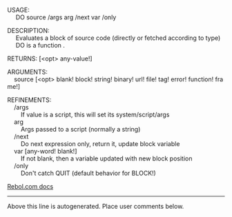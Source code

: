 USAGE:  
&nbsp;&nbsp;&nbsp;&nbsp;&nbsp;DO&nbsp;source&nbsp;/args&nbsp;arg&nbsp;/next&nbsp;var&nbsp;/only  
  
DESCRIPTION:  
&nbsp;&nbsp;&nbsp;&nbsp;&nbsp;Evaluates&nbsp;a&nbsp;block&nbsp;of&nbsp;source&nbsp;code&nbsp;(directly&nbsp;or&nbsp;fetched&nbsp;according&nbsp;to&nbsp;type)  
&nbsp;&nbsp;&nbsp;&nbsp;&nbsp;DO&nbsp;is&nbsp;a&nbsp;function&nbsp;.  
  
RETURNS:&nbsp;[&lt;opt&gt;&nbsp;any-value!]  
  
ARGUMENTS:  
&nbsp;&nbsp;&nbsp;&nbsp;source&nbsp;[&lt;opt&gt;&nbsp;blank!&nbsp;block!&nbsp;string!&nbsp;binary!&nbsp;url!&nbsp;file!&nbsp;tag!&nbsp;error!&nbsp;function!&nbsp;frame!]  
  
REFINEMENTS:  
&nbsp;&nbsp;&nbsp;&nbsp;/args  
&nbsp;&nbsp;&nbsp;&nbsp;&nbsp;&nbsp;&nbsp;&nbsp;If&nbsp;value&nbsp;is&nbsp;a&nbsp;script,&nbsp;this&nbsp;will&nbsp;set&nbsp;its&nbsp;system/script/args  
&nbsp;&nbsp;&nbsp;&nbsp;arg  
&nbsp;&nbsp;&nbsp;&nbsp;&nbsp;&nbsp;&nbsp;&nbsp;Args&nbsp;passed&nbsp;to&nbsp;a&nbsp;script&nbsp;(normally&nbsp;a&nbsp;string)  
&nbsp;&nbsp;&nbsp;&nbsp;/next  
&nbsp;&nbsp;&nbsp;&nbsp;&nbsp;&nbsp;&nbsp;&nbsp;Do&nbsp;next&nbsp;expression&nbsp;only,&nbsp;return&nbsp;it,&nbsp;update&nbsp;block&nbsp;variable  
&nbsp;&nbsp;&nbsp;&nbsp;var&nbsp;[any-word!&nbsp;blank!]  
&nbsp;&nbsp;&nbsp;&nbsp;&nbsp;&nbsp;&nbsp;&nbsp;If&nbsp;not&nbsp;blank,&nbsp;then&nbsp;a&nbsp;variable&nbsp;updated&nbsp;with&nbsp;new&nbsp;block&nbsp;position  
&nbsp;&nbsp;&nbsp;&nbsp;/only  
&nbsp;&nbsp;&nbsp;&nbsp;&nbsp;&nbsp;&nbsp;&nbsp;Don't&nbsp;catch&nbsp;QUIT&nbsp;(default&nbsp;behavior&nbsp;for&nbsp;BLOCK!)  

[Rebol.com docs](http://www.rebol.com/r3/docs/functions/do.html)
___
Above this line is autogenerated. Place user comments below.